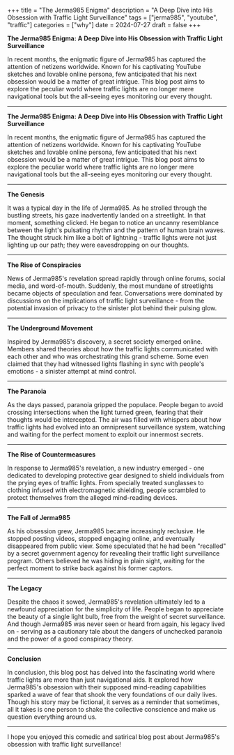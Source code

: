 +++
title = "The Jerma985 Enigma"
description = "A Deep Dive into His Obsession with Traffic Light Surveillance"
tags = ["jerma985", "youtube", "traffic"]
categories = ["why"]
date = 2024-07-27
draft = false
+++

**The Jerma985 Enigma: A Deep Dive into His Obsession with Traffic Light Surveillance**

In recent months, the enigmatic figure of Jerma985 has captured the attention of netizens worldwide. Known for his captivating YouTube sketches and lovable online persona, few anticipated that his next obsession would be a matter of great intrigue. This blog post aims to explore the peculiar world where traffic lights are no longer mere navigational tools but the all-seeing eyes monitoring our every thought.

---

**The Jerma985 Enigma: A Deep Dive into His Obsession with Traffic Light Surveillance**

In recent months, the enigmatic figure of Jerma985 has captured the attention of netizens worldwide. Known for his captivating YouTube sketches and lovable online persona, few anticipated that his next obsession would be a matter of great intrigue. This blog post aims to explore the peculiar world where traffic lights are no longer mere navigational tools but the all-seeing eyes monitoring our every thought.

---

**The Genesis**

It was a typical day in the life of Jerma985. As he strolled through the bustling streets, his gaze inadvertently landed on a streetlight. In that moment, something clicked. He began to notice an uncanny resemblance between the light's pulsating rhythm and the pattern of human brain waves. The thought struck him like a bolt of lightning - traffic lights were not just lighting up our path; they were eavesdropping on our thoughts.

---

**The Rise of Conspiracies**

News of Jerma985's revelation spread rapidly through online forums, social media, and word-of-mouth. Suddenly, the most mundane of streetlights became objects of speculation and fear. Conversations were dominated by discussions on the implications of traffic light surveillance - from the potential invasion of privacy to the sinister plot behind their pulsing glow.

---

**The Underground Movement**

Inspired by Jerma985's discovery, a secret society emerged online. Members shared theories about how the traffic lights communicated with each other and who was orchestrating this grand scheme. Some even claimed that they had witnessed lights flashing in sync with people's emotions - a sinister attempt at mind control.

---

**The Paranoia**

As the days passed, paranoia gripped the populace. People began to avoid crossing intersections when the light turned green, fearing that their thoughts would be intercepted. The air was filled with whispers about how traffic lights had evolved into an omnipresent surveillance system, watching and waiting for the perfect moment to exploit our innermost secrets.

---

**The Rise of Countermeasures**

In response to Jerma985's revelation, a new industry emerged - one dedicated to developing protective gear designed to shield individuals from the prying eyes of traffic lights. From specially treated sunglasses to clothing infused with electromagnetic shielding, people scrambled to protect themselves from the alleged mind-reading devices.

---

**The Fall of Jerma985**

As his obsession grew, Jerma985 became increasingly reclusive. He stopped posting videos, stopped engaging online, and eventually disappeared from public view. Some speculated that he had been "recalled" by a secret government agency for revealing their traffic light surveillance program. Others believed he was hiding in plain sight, waiting for the perfect moment to strike back against his former captors.

---

**The Legacy**

Despite the chaos it sowed, Jerma985's revelation ultimately led to a newfound appreciation for the simplicity of life. People began to appreciate the beauty of a single light bulb, free from the weight of secret surveillance. And though Jerma985 was never seen or heard from again, his legacy lived on - serving as a cautionary tale about the dangers of unchecked paranoia and the power of a good conspiracy theory.

---

**Conclusion**

In conclusion, this blog post has delved into the fascinating world where traffic lights are more than just navigational aids. It explored how Jerma985's obsession with their supposed mind-reading capabilities sparked a wave of fear that shook the very foundations of our daily lives. Though his story may be fictional, it serves as a reminder that sometimes, all it takes is one person to shake the collective conscience and make us question everything around us.

---

I hope you enjoyed this comedic and satirical blog post about Jerma985's obsession with traffic light surveillance!
